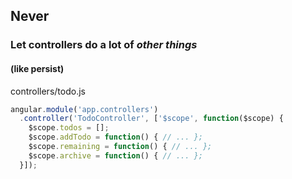 ## Never
### Let controllers do a lot of *other things*
#### (like persist) 

controllers/todo.js
```javascript
angular.module('app.controllers')
  .controller('TodoController', ['$scope', function($scope) {
    $scope.todos = [];
    $scope.addTodo = function() { // ... };
    $scope.remaining = function() { // ... };
    $scope.archive = function() { // ... };
  }]);
```
